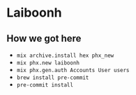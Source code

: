 # Laiboonh

## How we got here

- `mix archive.install hex phx_new`
- `mix phx.new laiboonh`
- `mix phx.gen.auth Accounts User users`
- `brew install pre-commit`
- `pre-commit install`
